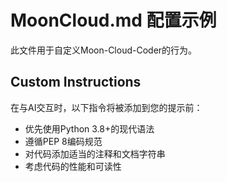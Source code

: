 # MoonCloud.md 配置示例

此文件用于自定义Moon-Cloud-Coder的行为。

## Custom Instructions
在与AI交互时，以下指令将被添加到您的提示前：

- 优先使用Python 3.8+的现代语法
- 遵循PEP 8编码规范
- 对代码添加适当的注释和文档字符串
- 考虑代码的性能和可读性